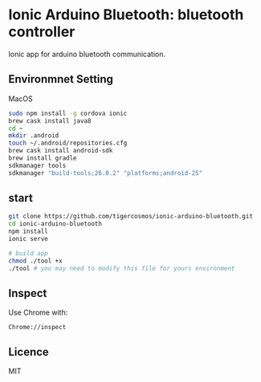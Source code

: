 # Ionic Arduino Bluetooth: bluetooth controller

Ionic app for arduino bluetooth communication.

## Environmnet Setting

MacOS

```sh
sudo npm install -g cordova ionic
brew cask install java8
cd ~
mkdir .android
touch ~/.android/repositories.cfg
brew cask install android-sdk
brew install gradle
sdkmanager tools
sdkmanager "build-tools;26.0.2" "platforms;android-25"
```

## start

```sh
git clone https://github.com/tigercosmos/ionic-arduino-bluetooth.git
cd ionic-arduino-bluetooth
npm install
ionic serve

# build app
chmod ./tool +x
./tool # you may need to modify this file for yours environment
```

## Inspect

Use Chrome with:

```url
Chrome://inspect
```

## Licence

MIT

